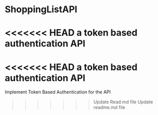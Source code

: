 # ShoppingListAPI
<<<<<<< HEAD
a token based authentication API
=======
<<<<<<< HEAD
a token based authentication API
=======
Implement Token​ ​Based​ ​Authentication​ for the API
>>>>>>> Update Read.md file
>>>>>>> Update readme.md file
